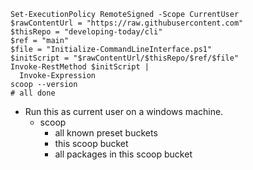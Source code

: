 ```
Set-ExecutionPolicy RemoteSigned -Scope CurrentUser
$rawContentUrl = "https://raw.githubusercontent.com"
$thisRepo = "developing-today/cli"
$ref = "main"
$file = "Initialize-CommandLineInterface.ps1"
$initScript = "$rawContentUrl/$thisRepo/$ref/$file"
Invoke-RestMethod $initScript |
  Invoke-Expression
scoop --version
# all done
```
- Run this as current user on a windows machine.
  - scoop
    - all known preset buckets
    - this scoop bucket
    - all packages in this scoop bucket
